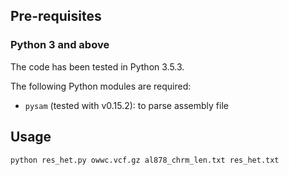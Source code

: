 ## Pre-requisites

### Python 3 and above

The code has been tested in Python 3.5.3. 

The following Python modules are required:

* `pysam` (tested with v0.15.2): to parse assembly file

## Usage

```
python res_het.py owwc.vcf.gz al878_chrm_len.txt res_het.txt
```